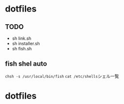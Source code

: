 # dotfiles

## TODO
- sh link.sh
- sh installer.sh
- sh fish.sh

## fish shel auto
```chsh -s /usr/local/bin/fish```
```cat /etc/shells```シェル一覧

# dotfiles
